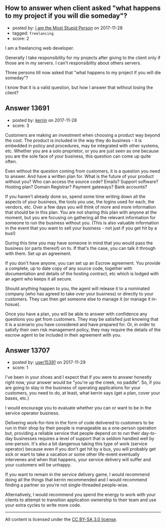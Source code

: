 ## How to answer when client asked "what happens to my project if you will die someday"?

- posted by: [I am the Most Stupid Person](https://stackexchange.com/users/11242471/i-am-the-most-stupid-person) on 2017-11-28
- tagged: `freelancing`
- score: 2

<p>I am a freelancing web developer.</p>

<p>Generally I take responsibility for my projects after giving to the client only if those are in my servers. I can't responsibility about others servers.</p>

<p>Three persons till now asked that "what happens to my project if you will die someday"?</p>

<p>I know that it is a valid question, but how I answer that without losing the client?</p>



## Answer 13691

- posted by: [kerrin](https://stackexchange.com/users/1621372/kerrin) on 2017-11-28
- score: 3

<p>Customers are making an investment when choosing a product way beyond the cost.  The product is included in the way they do business - it is embedded in policy and procedures, may be integrated with other systems, etc.  Whether you are a solo proprietor, or you are just seen as one because you are the sole face of your business, this question can come up quite often.</p>

<p>Even without the question coming from customers, it is a question you need to answer.  And have a written plan for.  What is the future of your product without you?  Who can access the source code?  Emails?  Support software?  Hosting plan?  Domain Registrar?  Payment gateways?  Bank accounts?</p>

<p>If you haven't already done so, spend some time writing down all the aspects of your business, the tools you use, the logins used for each, the vendors, etc.  Over a few days you will think of more and more information that should be in this plan.  You are not sharing this plan with anyone at the moment, but you are focusing on gathering all the relevant information for someone to run the business without you.  (This is also valuable information in the event that you want to sell your business - not just if you get hit by a bus!)</p>

<p>During this time you may have someone in mind that you would pass the business (or parts thereof) on to.  If that's the case, you can talk it through with them.  Set up an agreement.</p>

<p>If you don't have anyone, you can set up an Escrow agreement.  You provide a complete, up to date copy of any source code, together with documentation and details of the hosting contract, etc  which is lodged with an agent who keeps it all secure.</p>

<p>Should anything happen to you, the agent will release it to a nominated company (who has agreed to take over your business) or directly to your customers.  They can then get someone else to manage it (or manage it in-hosue).</p>

<p>Once you have a plan, you will be able to answer with confidence any questions you get from customers.  They may be satisfied just knowing that it is a scenario you have considered and have prepared for.  Or, in order to satisfy their own risk management policy, they may require the details of the escrow agent to be included in their agreement with you.</p>



## Answer 13707

- posted by: [user15391](https://stackexchange.com/users/12384520/user15391) on 2017-11-29
- score: 1

<p>I've been in your shoes and I expect that if you were to answer honestly right now, your answer would be "you're up the creek, no paddle". So, if you are going to stay in the business of operating applications for your customers, you need to do, at least, what kerrin says (get a plan, cover your bases, etc.) </p>

<p>I would encourage you to evaluate whether you can or want to be in the service operator business. </p>

<p>Delivering work-for-hire in the form of code delivered to customers to be run in their shop by their people is manageable as a one-person operation but, providing a reliable service that people depend on to run their day-to-day businesses requires a level of support that is seldom handled well by one-person. It's also a bit dangerous taking this type of work (service operator) because even if you don't get hit by a bus, you will probably get sick or want to take a vacation or some other life-event eventually intervenes and when that happens, your service delivery will suffer and your customers will be unhappy. </p>

<p>If you want to remain in the service delivery game, I would recommend doing all the things that kerrin recommended and I would recommend finding a partner so you're not single-threaded people-wise. </p>

<p>Alternatively, I would recommend you spend the energy to work with your clients to attempt to transition application ownership to their team and use your extra cycles to write more code. </p>




---

All content is licensed under the [CC BY-SA 3.0 license](https://creativecommons.org/licenses/by-sa/3.0/).
